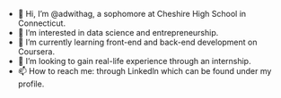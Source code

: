 - 👋 Hi, I’m @adwithag, a sophomore at Cheshire High School in Connecticut. 
- 👀 I’m interested in data science and entrepreneurship.  
- 🌱 I’m currently learning front-end and back-end development on Coursera. 
- 💞️ I’m looking to gain real-life experience through an internship.
- 📫 How to reach me: through Linkedln which can be found under my profile. 
